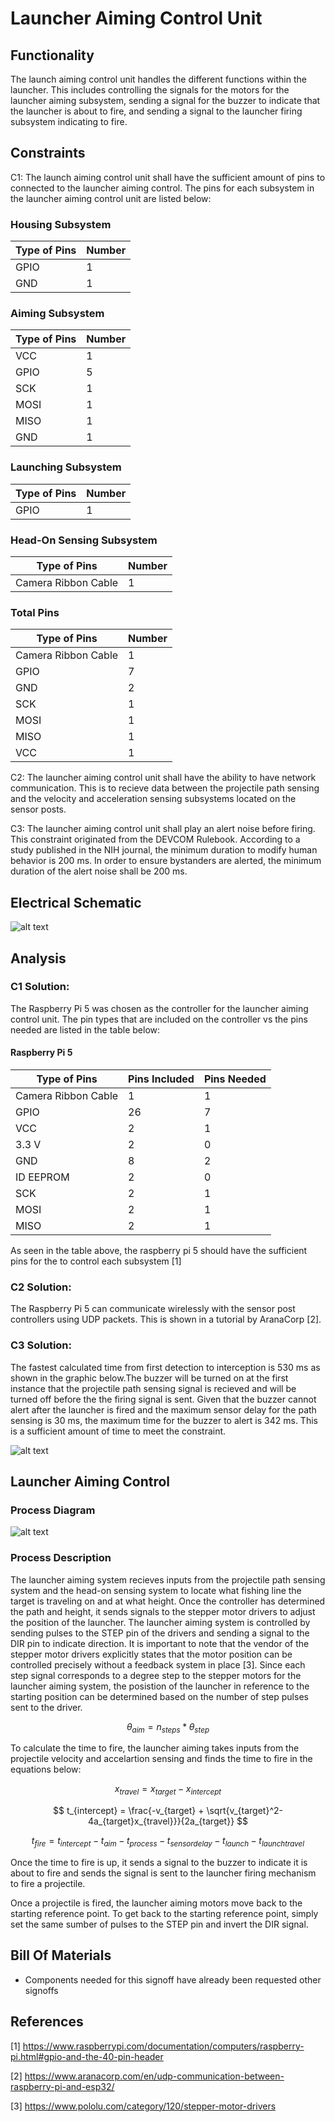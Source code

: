 # Launcher Aiming Control Unit
## Functionality
The launch aiming control unit handles the different functions within the launcher. This includes controlling the signals for the motors for the launcher aiming subsystem, sending a signal for the buzzer to indicate that the launcher is about to fire, and sending a signal to the launcher firing subsystem indicating to fire.
## Constraints
C1: The launch aiming control unit shall have the sufficient amount of pins to connected to the launcher aiming control. The pins for each subsystem in the launcher aiming control unit are listed below:
### Housing Subsystem
| Type of Pins | Number |
|--------------|--------|
| GPIO | 1 |
| GND | 1 |

### Aiming Subsystem
| Type of Pins | Number |
|--------------|--------|
| VCC | 1 |
| GPIO | 5 |
| SCK | 1 |
| MOSI | 1 |
| MISO | 1 |
| GND | 1 |
### Launching Subsystem
| Type of Pins | Number |
|--------------|--------|
| GPIO | 1 |
### Head-On Sensing Subsystem
| Type of Pins | Number |
|--------------|--------|
| Camera Ribbon Cable | 1 |
### Total Pins
| Type of Pins | Number |
|--------------|--------|
| Camera Ribbon Cable | 1 |
| GPIO | 7 |
| GND | 2 |
| SCK | 1 |
| MOSI | 1 | 
| MISO | 1 |
| VCC | 1 |

C2: The launcher aiming control unit shall have the ability to have network communication. This is to recieve data between the projectile path sensing and the velocity and acceleration sensing subsystems located on the sensor posts.

C3: The launcher aiming control unit shall play an alert noise before firing. This constraint originated from the DEVCOM Rulebook. According to a study published in the NIH journal, the minimum duration to modify human behavior is 200 ms. In order to ensure bystanders are alerted, the minimum duration of the alert noise shall be 200 ms.



## Electrical Schematic
![alt text](image-5.png)

## Analysis
### C1 Solution:
The Raspberry Pi 5 was chosen as the controller for the launcher aiming control unit. The pin types that are included on the controller vs the pins needed are listed in the table below:
#### Raspberry Pi 5
| Type of Pins | Pins Included | Pins Needed|
|--------------|--------|--------------|
| Camera Ribbon Cable | 1 | 1 |
| GPIO | 26| 7 |
| VCC | 2 | 1 |
| 3.3 V | 2 | 0 |
| GND | 8| 2 |
| ID EEPROM |2| 0 |
| SCK | 2| 1 |
| MOSI| 2| 1 |
| MISO| 2| 1 |

As seen in the table above, the raspberry pi 5 should have the sufficient pins for the to control each subsystem [1]

### C2 Solution:

The Raspberry Pi 5 can communicate wirelessly with the sensor post controllers using UDP packets. This is shown in a tutorial by AranaCorp [2]. 

### C3 Solution:

The fastest calculated time from first detection to interception is 530 ms as shown in the graphic below.The buzzer will be turned on at the first instance that the projectile path sensing signal is recieved and will be turned off before the the firing signal is sent. Given that the buzzer cannot alert after the launcher is fired and the maximum sensor delay for the path sensing is 30 ms, the maximum time for the buzzer to alert is 342 ms. This is a sufficient amount of time to meet the constraint.

![alt text](https://github.com/JTJones73/Capstone2024-Team2/blob/main/Documentation/Images/Timing_Chart.png)

  
## Launcher Aiming Control 
### Process Diagram
![alt text](<Launcher Aiming Control Block Diagram.png>)
### Process Description
The launcher aiming system recieves inputs from the projectile path sensing system and the head-on sensing system to locate what fishing line the target is traveling on and at what height. Once the controller has determined the path and height, it sends signals to the stepper motor drivers to adjust the position of the launcher. The launcher aiming system is controlled by sending pulses to the STEP pin of the drivers and sending a signal to the DIR pin to indicate direction. It is important to note that the vendor of the stepper motor drivers explicitly states that the motor position can be controlled precisely without a feedback system in place [3]. Since each step signal corresponds to a degree step to the stepper motors for the launcher aiming system, the posistion of the launcher in reference to  the starting position can be determined based on the number of step pulses sent to the driver.

$$ \theta_{aim} = n_{steps}*\theta_{step} $$

To calculate the time to fire, the launcher aiming takes inputs from the projectile velocity and accelartion sensing and finds the time to fire in the equations below:

$$ x_{travel} = x_{target} - x_{intercept} $$

$$ t_{intercept} = \frac{-v_{target} + \sqrt{v_{target}^2-4a_{target}x_{travel}}}{2a_{target}} $$

$$ t_{fire} = t_{intercept } - t_{aim} - t_{process} - t_{sensordelay}-t_{launch}-t_{launchtravel} $$

Once the time to fire is up, it sends a signal to the buzzer to indicate it is about to fire and sends the signal is sent to the launcher firing mechanism to fire a projectile.

Once a projectile is fired, the launcher aiming motors move back to the starting reference point. To get back to the starting reference point, simply set the same sumber of pulses to the STEP pin and invert the DIR signal. 
## Bill Of Materials
* Components needed for this signoff have already been requested other signoffs
## References
[1] https://www.raspberrypi.com/documentation/computers/raspberry-pi.html#gpio-and-the-40-pin-header

[2] https://www.aranacorp.com/en/udp-communication-between-raspberry-pi-and-esp32/

[3] https://www.pololu.com/category/120/stepper-motor-drivers 
